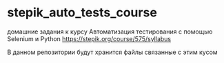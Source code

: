 # stepik_auto_tests_course
домашние задания к курсу Автоматизация тестирования с помощью Selenium и Python
https://stepik.org/course/575/syllabus

В данном репозитории будут хранится файлы связанные с этим кусом